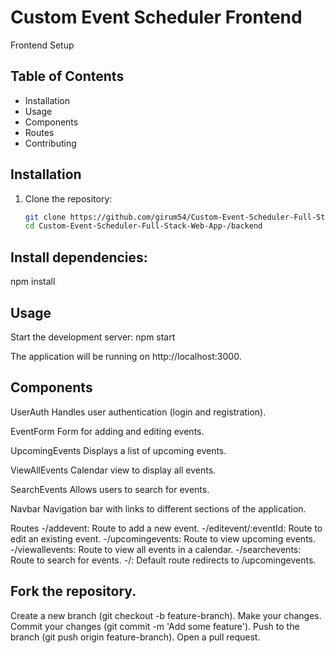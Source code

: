 # Custom Event Scheduler Frontend

Frontend Setup

## Table of Contents

- Installation
- Usage
- Components
- Routes
- Contributing

## Installation

1. Clone the repository:
   ```bash
   git clone https://github.com/girum54/Custom-Event-Scheduler-Full-Stack-Web-App-.git
   cd Custom-Event-Scheduler-Full-Stack-Web-App-/backend
   ```

## Install dependencies:

npm install

## Usage

Start the development server:
npm start

The application will be running on http://localhost:3000.

## Components

UserAuth
Handles user authentication (login and registration).

EventForm
Form for adding and editing events.

UpcomingEvents
Displays a list of upcoming events.

ViewAllEvents
Calendar view to display all events.

SearchEvents
Allows users to search for events.

Navbar
Navigation bar with links to different sections of the application.

Routes
-/addevent: Route to add a new event.
-/editevent/:eventId: Route to edit an existing event.
-/upcomingevents: Route to view upcoming events.
-/viewallevents: Route to view all events in a calendar.
-/searchevents: Route to search for events.
-/: Default route redirects to /upcomingevents.

## Fork the repository.

Create a new branch (git checkout -b feature-branch).
Make your changes.
Commit your changes (git commit -m 'Add some feature').
Push to the branch (git push origin feature-branch).
Open a pull request.

